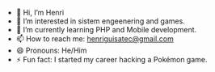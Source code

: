 - 👋 Hi, I’m Henri
- 👀 I’m interested in sistem engeenering and games.
- 🌱 I’m currently learning PHP and Mobile development.
- 📫 How to reach me: henriguisatec@gmail.com
- 😄 Pronouns: He/Him
- ⚡ Fun fact: I started my career hacking a Pokémon game.

<!---
henriguisatec/henriguisatec is a ✨ special ✨ repository because its `README.md` (this file) appears on your GitHub profile.
You can click the Preview link to take a look at your changes.
--->
